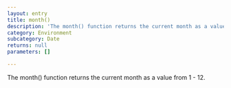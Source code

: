 ```yaml
---
layout: entry
title: month()
description: 'The month() function returns the current month as a value from 1 - 12.'
category: Environment
subcategory: Date
returns: null
parameters: []

---
```

The month() function returns the current month as a value from 1 - 12.